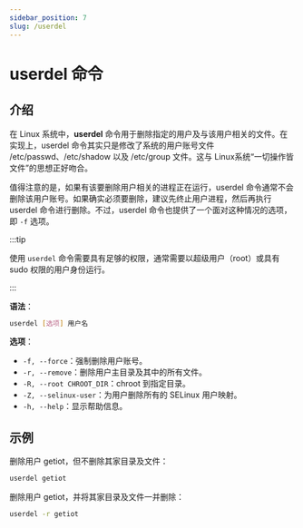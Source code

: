 ```yaml
---
sidebar_position: 7
slug: /userdel
---
```


# userdel 命令



## 介绍

在 Linux 系统中，**userdel** 命令用于删除指定的用户及与该用户相关的文件。在实现上，userdel 命令其实只是修改了系统的用户账号文件 /etc/passwd、/etc/shadow 以及 /etc/group 文件。这与 Linux系统“一切操作皆文件”的思想正好吻合。

值得注意的是，如果有该要删除用户相关的进程正在运行，userdel 命令通常不会删除该用户账号。如果确实必须要删除，建议先终止用户进程，然后再执行 userdel 命令进行删除。不过，userdel 命令也提供了一个面对这种情况的选项，即 `-f` 选项。

:::tip

使用 `userdel` 命令需要具有足够的权限，通常需要以超级用户（root）或具有 sudo 权限的用户身份运行。

:::

**语法**：

```bash
userdel [选项] 用户名
```

**选项**：

- `-f, --force`：强制删除用户账号。
- `-r, --remove`：删除用户主目录及其中的所有文件。
- `-R, --root CHROOT_DIR`：chroot 到指定目录。
- `-Z, --selinux-user`：为用户删除所有的 SELinux 用户映射。
- `-h, --help`：显示帮助信息。



## 示例

删除用户 getiot，但不删除其家目录及文件：

```bash
userdel getiot
```

删除用户 getiot，并将其家目录及文件一并删除：

```bash
userdel -r getiot
```

